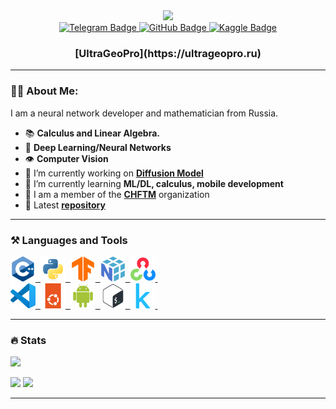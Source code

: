 <div id="header" align="center">
  <img src="https://media.giphy.com/media/3K1gVYCCDcqoaWznv4/giphy.gif" width="200"/>
  <div id="badges">
  <a href="https://t.me/UlraGeoDev">
    <img src="https://img.shields.io/badge/Telegram-2CA5E0?style=for-the-badge&logo=telegram&logoColor=white" alt="Telegram Badge"/>
  </a>
  <a href="https://github.com/Ultrageopro1966">
    <img src="https://img.shields.io/badge/GitHub-100000?style=for-the-badge&logo=github&logoColor=white" alt="GitHub Badge"/>
  </a>
  <a href="https://www.kaggle.com/ultrageopro">
    <img src="https://img.shields.io/badge/Kaggle-20BEFF?style=for-the-badge&logo=Kaggle&logoColor=white" alt="Kaggle Badge"/>
  </a>
  </div>
  <h3>
  [UltraGeoPro](https://ultrageopro.ru)
</h3>
</div>

****

### 🧑‍🎓 About Me:
I am a neural network developer and mathematician from Russia.
- 📚 **Calculus and Linear Algebra.**
- 🧠 **Deep Learning/Neural Networks**
- 👁️ **Computer Vision**
- 🔭 I’m currently working on [**Diffusion Model**](https://huggingface.co/blog/annotated-diffusion)
- 🌱 I’m currently learning **ML/DL, calculus, mobile development**
- 👯 I am a member of the [**CHFTM**](https://github.com/chftm) organization
- 📃 Latest [**repository**](https://github.com/Ultrageopro1966/Speech2Note)
****
### ⚒️ Languages and Tools
<div>
  <a href="https://isocpp.org/">
    <img src="https://github.com/devicons/devicon/blob/master/icons/cplusplus/cplusplus-original.svg" title="Redux" alt="Redux " width="40" height="40"/>&nbsp;
  </a>
  <a href="https://www.python.org/">
    <img src="https://github.com/devicons/devicon/blob/master/icons/python/python-original.svg" title="Redux" alt="Redux " width="40" height="40"/>&nbsp;
  </a>
  <a href="https://www.tensorflow.org/">
    <img src="https://github.com/devicons/devicon/blob/master/icons/tensorflow/tensorflow-original.svg" title="Redux" alt="Redux " width="40" height="40"/>&nbsp;
  </a>
  <a href="https://numpy.org/">
    <img src="https://github.com/devicons/devicon/blob/master/icons/numpy/numpy-original.svg" title="Redux" alt="Redux " width="40" height="40"/>&nbsp;
  </a>
  <a href="https://opencv.org/">
    <img src="https://github.com/devicons/devicon/blob/master/icons/opencv/opencv-original.svg" title="Redux" alt="Redux " width="40" height="40"/>&nbsp;
  </a>  
</div>
<div>
  <a href="https://code.visualstudio.com">
    <img src="https://github.com/devicons/devicon/blob/master/icons/vscode/vscode-original.svg" title="Redux" alt="Redux " width="40" height="40"/>&nbsp;
  </a>
  <a href="https://ubuntu.com/">
    <img src="https://github.com/devicons/devicon/blob/master/icons/ubuntu/ubuntu-original.svg" title="Redux" alt="Redux " width="40" height="40"/>&nbsp;
  </a>
  <a href="https://www.android.com/">
    <img src="https://github.com/devicons/devicon/blob/master/icons/android/android-original.svg" title="Redux" alt="Redux " width="40" height="40"/>&nbsp;
  </a>
  <a href="https://en.wikipedia.org/wiki/Bash_(Unix_shell)">
    <img src="https://github.com/devicons/devicon/blob/master/icons/bash/bash-original.svg" title="Redux" alt="Redux " width="40" height="40"/>&nbsp;
  </a>
  <a href="https://www.kaggle.com/">
    <img src="https://github.com/devicons/devicon/blob/master/icons/kaggle/kaggle-original.svg" title="Redux" alt="Redux " width="40" height="40"/>&nbsp;
  </a>
</div>

****
### 🔥 Stats
![](http://github-profile-summary-cards.vercel.app/api/cards/profile-details?username=ultrageopro1966&theme=dark)

![](http://github-profile-summary-cards.vercel.app/api/cards/stats?username=ultrageopro1966&theme=dark)
![](http://github-profile-summary-cards.vercel.app/api/cards/repos-per-language?username=ultrageopro1966&theme=dark&)

****
